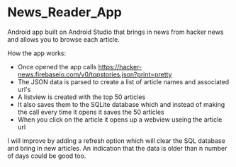 # News_Reader_App

Android app built on Android Studio that brings in news from hacker news and allows you to browse each article.

How the app works:
- Once opened the app calls https://hacker-news.firebaseio.com/v0/topstories.json?print=pretty
- The JSON data is parsed to create a list of article names and associated url's
- A listview is created with the top 50 articles
- It also saves them to the SQLite database which and instead of making the call every time it opens it saves the 50 articles
- When you click on the article it opens up a webview useing the article url

I will improve by adding a refresh option which will clear the SQL database and bring in new articles.
An indication that the data is older than n number of days could be good too.


